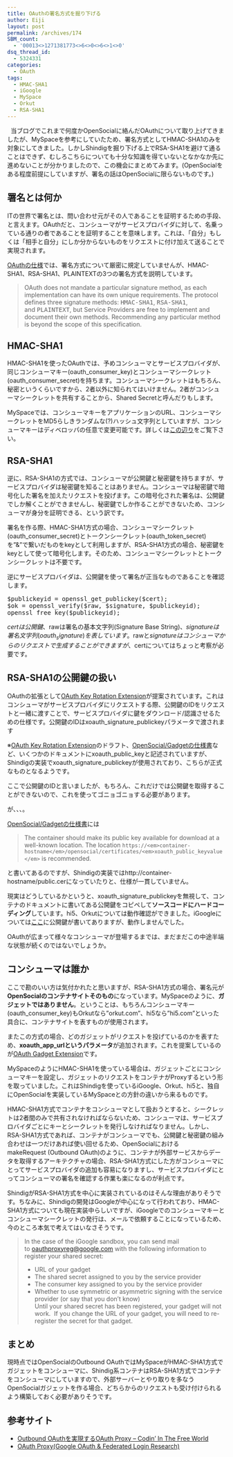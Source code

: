 ```yaml
---
title: OAuthの署名方式を掘り下げる
author: Eiji
layout: post
permalink: /archives/174
SBM_count:
  - '00013<>1271381773<>6<>0<>6<>1<>0'
dsq_thread_id:
  - 5324331
categories:
  - OAuth
tags:
  - HMAC-SHA1
  - iGoogle
  - MySpace
  - Orkut
  - RSA-SHA1
---
```

<div class="wp_plus_one_button" style="margin: 0 8px 8px 0; float:left; ">
  <g:plusone href="http://devlog.agektmr.com/archives/174" callback="wp_plus_one_handler"></g:plusone>
</div>

当ブログでこれまで何度かOpenSocialに絡んだOAuthについて取り上げてきましたが、MySpaceを参考にしていたため、署名方式としてHMAC-SHA1のみを対象にしてきました。しかしShindigを掘り下げる上でRSA-SHA1を避けて通ることはできず、むしろこちらについても十分な知識を得ていないとなかなか先に進めないことが分かりましたので、この機会にまとめてみます。(OpenSocialをある程度前提にしていますが、署名の話はOpenSocialに限らないものです。)

## 署名とは何か

ITの世界で署名とは、問い合わせ元がその人であることを証明するための手段、と言えます。OAuthだと、コンシューマがサービスプロバイダに対して、名乗っている通りの者であることを証明することを意味します。これは、「自分」もしくは「相手と自分」にしか分からないものをリクエストに付け加えて送ることで実現されます。

<a href="http://oauth.net/core/1.0" target="_blank">OAuthの仕様</a>では、署名方式について厳密に規定していませんが、HMAC-SHA1、RSA-SHA1、PLAINTEXTの3つの署名方式を説明しています。

> OAuth does not mandate a particular signature method, as each implementation can have its own unique requirements. The protocol defines three signature methods: <tt>HMAC-SHA1</tt>, <tt>RSA-SHA1</tt>, and <tt>PLAINTEXT</tt>, but Service Providers are free to implement and document their own methods. Recommending any particular method is beyond the scope of this specification.

## HMAC-SHA1

HMAC-SHA1を使ったOAuthでは、予めコンシューマとサービスプロバイダが、同じコンシューマキー(oauth\_consumer\_key)とコンシューマシークレット(oauth\_consumer\_secret)を持ちます。コンシューマシークレットはもちろん、秘密というくらいですから、2者以外に知られてはいけません。2者がコンシューマシークレットを共有することから、Shared Secretと呼んだりもします。

MySpaceでは、コンシューマキーをアプリケーションのURL、コンシューマシークレットをMD5らしきランダムな(?)ハッシュ文字列としていますが、コンシューマキーはディベロッパの任意で変更可能です。詳しくは[この辺り][1]をご覧下さい。

## RSA-SHA1

逆に、RSA-SHA1の方式では、コンシューマが公開鍵と秘密鍵を持ちますが、サービスプロバイダは秘密鍵を知ることはありません。コンシューマは秘密鍵で暗号化した署名を加えたリクエストを投げます。この暗号化された署名は、公開鍵でしか解くことができませんし、秘密鍵でしか作ることができないため、コンシューマが身分を証明できる、という訳です。

署名を作る際、HMAC-SHA1方式の場合、コンシューマシークレット(oauth\_consumer\_secret)とトークンシークレット(oauth\_token\_secret)を&#8221;&&#8221;で繋いだものをkeyとして利用しますが、RSA-SHA1方式の場合、秘密鍵をkeyとして使って暗号化します。そのため、コンシューマシークレットとトークンシークレットは不要です。

逆にサービスプロバイダは、公開鍵を使って署名が正当なものであることを確認します。

<pre class="brush: php; title: ; notranslate" title="">$publickeyid = openssl_get_publickey($cert);
$ok = openssl_verify($raw, $signature, $publickeyid);
openssl_free_key($publickeyid);
</pre>

$certは公開鍵、$rawは署名の基本文字列(Signature Base String)、$signatureは署名文字列(oauth_signature)を表しています。$rawと$signatureはコンシューマからのリクエストで生成することができますが、$certについてはちょっと考察が必要です。

## RSA-SHA1の公開鍵の扱い

OAuthの拡張として<a href="http://dirk.balfanz.googlepages.com/oauth_key_rotation.html" target="_blank">OAuth Key Rotation Extension</a>が提案されています。これはコンシューマがサービスプロバイダにリクエストする際、公開鍵のIDをリクエストと一緒に渡すことで、サービスプロバイダに鍵をダウンロード/認識させるための仕様です。公開鍵のIDはxoauth\_signature\_publickeyパラメータで渡されます

※<a href="http://dirk.balfanz.googlepages.com/oauth_key_rotation.html" target="_blank">OAuth Key Rotation Extension</a>のドラフト、<a href="http://www.opensocial.org/Technical-Resources/opensocial-spec-v08/gadgets-reference08#gadgets.io.makeRequest" target="_blank">OpenSocial/Gadgetの仕様書</a>など、いくつかのドキュメントにxoauth\_public\_keyと記述されていますが、Shindigの実装でxoauth\_signature\_publickeyが使用されており、こちらが正式なものとなるようです。

ここで公開鍵のIDと言いましたが、もちろん、これだけでは公開鍵を取得することができないので、これを使ってゴニョゴニョする必要があります。

が、、、。

<a href="http://www.opensocial.org/Technical-Resources/opensocial-spec-v08/gadgets-reference08#gadgets.io.makeRequest" target="_blank">OpenSocial/Gadgetの仕様書</a>には

> The container should make its public key available for download at a well-known location. The location `https://<em>container-hostname</em>/opensocial/certificates/<em>xoauth_public_keyvalue</em>` is recommended.

と書いてあるのですが、Shindigの実装ではhttp://container-hostname/public.cerになっていたりと、仕様が一貫していません。

現実はどうしているかというと、xoauth\_signature\_publickeyを無視して、コンテナのドキュメントに書いてある公開鍵をコピペして**ソースコードにハードコーディング**しています。hi5、Orkutについては動作確認ができました。iGoogleについては<a href="https://sites.google.com/site/oauthgoog/oauth-proxy" target="_blank">ここ</a>に公開鍵が書いてありますが、動作しませんでした。

OAuthが広まって様々なコンシューマが登場するまでは、まだまだこの中途半端な状態が続くのではないでしょうか。

## コンシューマは誰か

ここで勘のいい方は気付かれたと思いますが、RSA-SHA1方式の場合、署名元が**OpenSocialのコンテナサイトそのもの**になっています。MySpaceのように、**ガジェットではありません**。ということは、もちろんコンシューマキー(oauth\_consumer\_key)もOrkutなら&#8221;orkut.com&#8221;、hi5なら&#8221;hi5.com&#8221;といった具合に、コンテナサイトを表すものが使用されます。

またこの方式の場合、どのガジェットがリクエストを投げているのかを表すため、**xoauth\_app\_urlというパラメータ**が追加されます。これを提案しているのが<a href="http://dirk.balfanz.googlepages.com/oauth_gadget_extension.html" target="_blank">OAuth Gadget Extension</a>です。

MySpaceのようにHMAC-SHA1を使っている場合は、ガジェットごとにコンシューマキーを設定し、ガジェットのリクエストをコンテナがProxyするという形を取っていました。これはShindigを使っているiGoogle、Orkut、hi5と、独自にOpenSocialを実装しているMySpaceとの方針の違いから来るものです。

HMAC-SHA1方式でコンテナをコンシューマとして扱おうとすると、シークレットは2者間のみで共有されなければならないため、コンシューマは、サービスプロバイダごとにキーとシークレットを発行しなければなりません。しかし、RSA-SHA1方式であれば、コンテナがコンシューマでも、公開鍵と秘密鍵の組み合わせは一つだけあれば使い回せるため、OpenSocialにおけるmakeRequest (Outbound OAuth)のように、コンテナが外部サービスからデータを取得するアーキテクチャの場合、RSA-SHA1方式にした方がコンシューマにとってサービスプロバイダの追加も容易になりますし、サービスプロバイダにとってコンシューマの署名を確認する作業も楽になるのが利点です。

ShindigがRSA-SHA1方式を中心に実装されているのはそんな理由がありそうです。ちなみに、Shindigの開発はGoogleが中心になって行われており、HMAC-SHA1方式についても現在実装中らしいですが、iGoogleでのコンシューマキーとコンシューマシークレットの発行は、メールで依頼することになっているため、今のところ本気で考えてはいなさそうです。

> In the case of the iGoogle sandbox, you can send mail to oauthproxyreg@google.com with the following information to register your shared secret:  
> * URL of your gadget  
> * The shared secret assigned to you by the service provider  
> * The consumer key assigned to you by the service provider  
> * Whether to use symmetric or asymmetric signing with the service provider (or say that you don&#8217;t know)  
> Until your shared secret has been registered, your gadget will not work.  If you change the URL of your gadget, you will need to re-register the secret for that gadget.

## まとめ

現時点ではOpenSocialのOutbound OAuthではMySpaceがHMAC-SHA1方式でガジェットをコンシューマに、Shindig系コンテナはRSA-SHA1方式でコンテナをコンシューマにしていますので、外部サーバーとやり取りを多なうOpenSocialガジェットを作る場合、どちらからのリクエストも受け付けられるよう構築しておく必要がありそうです。

## **参考サイト**

*   <a href="http://d.hatena.ne.jp/lyokato/20080818/1219081040" target="_blank">Outbound OAuthを実現するOAuth Proxy &#8211; Codin&#8217; In The Free World</a>
*   <a href="https://sites.google.com/site/oauthgoog/oauth-proxy" target="_blank">OAuth Proxy(Google OAuth & Federated Login Research)</a>

 [1]: http://devlog.agektmr.com/archives/tag/oauth